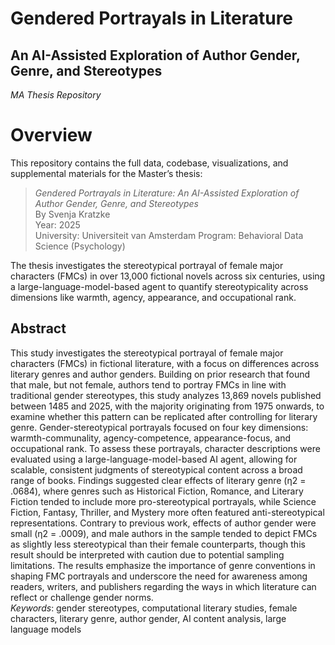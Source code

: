 # Gendered Portrayals in Literature
## An AI-Assisted Exploration of Author Gender, Genre, and Stereotypes
*MA Thesis Repository*

# Overview

This repository contains the full data, codebase, visualizations, and supplemental materials for the Master’s thesis:

>*Gendered Portrayals in Literature: An AI-Assisted Exploration of Author Gender, Genre, and Stereotypes*  
By Svenja Kratzke   
Year: 2025  
University: Universiteit van Amsterdam
Program: Behavioral Data Science (Psychology)
>
The thesis investigates the stereotypical portrayal of female major characters (FMCs) in over 13,000 fictional novels across six centuries, using a large-language-model-based agent to quantify stereotypicality across dimensions like warmth, agency, appearance, and occupational rank.

## Abstract

This study investigates the stereotypical portrayal of female major characters (FMCs) in fictional literature, with a focus on differences across literary genres and author genders. Building on prior research that found that male, but not female, authors tend to portray FMCs in line with traditional gender stereotypes, this study analyzes 13,869 novels published between 1485 and 2025, with the majority originating from 1975 onwards, to examine whether this pattern can be replicated after controlling for literary genre. Gender-stereotypical portrayals focused on four key dimensions: warmth-communality, agency-competence, appearance-focus, and occupational rank. To assess these portrayals, character descriptions were evaluated using a large-language-model-based AI agent, allowing for scalable, consistent judgments of stereotypical content across a broad range of books. Findings suggested clear effects of literary genre (η2 = .0684), where genres such as Historical Fiction, Romance, and Literary Fiction tended to include more pro-stereotypical portrayals, while Science Fiction, Fantasy, Thriller, and Mystery more often featured anti-stereotypical representations. Contrary to previous work, effects of author gender were small (η2 = .0009), and male authors in the sample tended to depict FMCs as slightly less stereotypical than their female counterparts, though this result should be interpreted with caution due to potential sampling limitations. The results emphasize the importance of genre conventions in shaping FMC portrayals and underscore the need for awareness among readers, writers, and publishers regarding the ways in which literature can reflect or challenge gender norms.  
*Keywords*: gender stereotypes, computational literary studies, female characters, literary genre, author gender, AI content analysis, large language models
